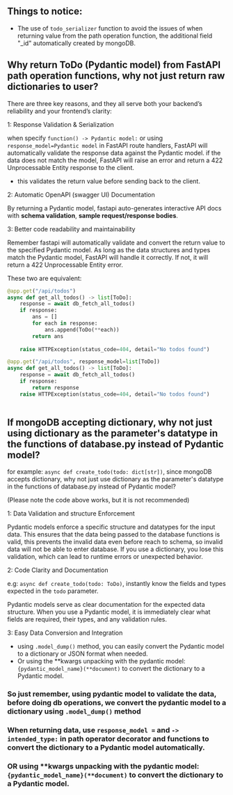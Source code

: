 ## Things to notice:

- The use of `todo_serializer` function to avoid the issues of when returning value from the path operation function, the additional field "_id" automatically created by mongoDB.



## Why return ToDo (Pydantic model) from FastAPI path operation functions, why not just return raw dictionaries to user?

There are three key reasons, and they all serve both your backend’s reliability and your frontend’s clarity:

1: Response Validation & Serialization

when specify `function() -> Pydantic model:` or using `response_model=Pydantic model` in FastAPI route handlers, FastAPI will automatically validate the response data against the Pydantic model.
if the data does not match the model, FastAPI will raise an error and return a 422 Unprocessable Entity response to the client.

- this validates the return value before sending back to the client.

2: Automatic OpenAPI (swagger UI) Documentation

By returning a Pydantic model, fastapi auto-generates interactive API docs with **schema validation**, **sample request/response bodies**.

3: Better code readability and maintainability


Remember fastapi will automatically validate and convert the return value to the specified Pydantic model. As long as the data structures and types match the Pydantic model, FastAPI will handle it correctly.
If not, it will return a 422 Unprocessable Entity error.

These two are equivalent:

```python
@app.get("/api/todos")
async def get_all_todos() -> list[ToDo]:
    response = await db_fetch_all_todos()
    if response:
        ans = []
        for each in response:
            ans.append(ToDo(**each))
        return ans
    
    raise HTTPException(status_code=404, detail="No todos found")
```    
```python
@app.get("/api/todos", response_model=list[ToDo])
async def get_all_todos() -> list[ToDo]:
    response = await db_fetch_all_todos()
    if response:
        return response
    raise HTTPException(status_code=404, detail="No todos found")
    
```


## If mongoDB accepting dictionary, why not just using dictionary as the parameter's datatype in the functions of database.py instead of Pydantic model?

for example: `async def create_todo(todo: dict[str])`, since mongoDB accepts dictionary, why not just use dictionary as the parameter's datatype in the functions of database.py instead of Pydantic model?

(Please note the code above works, but it is not recommended)

1: Data Validation and structure Enforcement

Pydantic models enforce a specific structure and datatypes for the input data. 
This ensures that the data being passed to the database functions is valid, this prevents the invalid data even before reach to schema, so invalid data will not be able to enter database. 
If you use a dictionary, you lose this validation, which can lead to runtime errors or unexpected behavior.

2: Code Clarity and Documentation

e.g: `async def create_todo(todo: ToDo)`, instantly know the fields and types expected in the `todo` parameter.

Pydantic models serve as clear documentation for the expected data structure. 
When you use a Pydantic model, it is immediately clear what fields are required, their types, and any validation rules.

3: Easy Data Conversion and Integration

- using `.model_dump()` method, you can easily convert the Pydantic model to a dictionary or JSON format when needed.
- Or using the **kwargs unpacking with the pydantic model: `{pydantic_model_name}(**document)` to convert the dictionary to a Pydantic model.

### So just remember, using pydantic model to validate the data, before doing db operations, we convert the pydantic model to a dictionary using `.model_dump()` method
### When returning data, use `response_model =` and `-> intended_type:` in path operator decorator and functions to convert the dictionary to a Pydantic model automatically.
### OR using **kwargs unpacking with the pydantic model: `{pydantic_model_name}(**document)` to convert the dictionary to a Pydantic model.